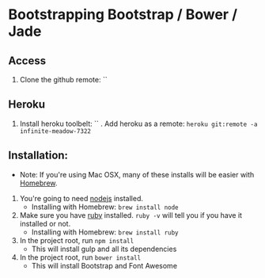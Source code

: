 # Bootstrapping Bootstrap / Bower / Jade
## Access
1. Clone the github remote: ``
## Heroku
1. Install heroku toolbelt: ``
. Add heroku as a remote: `heroku git:remote -a infinite-meadow-7322`
## Installation:
* Note: If you're using Mac OSX, many of these installs will be easier with [Homebrew]().
1. You're going to need [nodejs](https://nodejs.org/en/download/) installed.
    * Installing with Homebrew: `brew install node`
2. Make sure you have [ruby](https://www.ruby-lang.org/en/documentation/installation/) installed. `ruby -v` will tell you if you have it installed or not.
    * Installing with Homebrew: `brew install ruby`
3. In the project root, run `npm install`
    * This will install gulp and all its dependencies
4. In the project root, run `bower install`
    * This will install Bootstrap and Font Awesome


